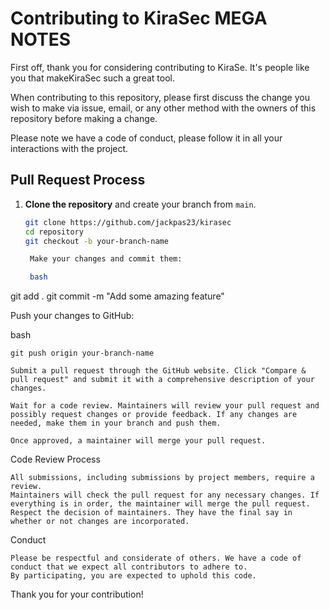 # Contributing to KiraSec MEGA NOTES

First off, thank you for considering contributing to KiraSe. It's people like you that makeKiraSec such a great tool.

When contributing to this repository, please first discuss the change you wish to make via issue, email, or any other method with the owners of this repository before making a change.

Please note we have a code of conduct, please follow it in all your interactions with the project.

## Pull Request Process

1. **Clone the repository** and create your branch from `main`.

   ```bash
   git clone https://github.com/jackpas23/kirasec
   cd repository
   git checkout -b your-branch-name

    Make your changes and commit them:

    bash

git add .
git commit -m "Add some amazing feature"

Push your changes to GitHub:

bash

    git push origin your-branch-name

    Submit a pull request through the GitHub website. Click "Compare & pull request" and submit it with a comprehensive description of your changes.

    Wait for a code review. Maintainers will review your pull request and possibly request changes or provide feedback. If any changes are needed, make them in your branch and push them.

    Once approved, a maintainer will merge your pull request.

Code Review Process

    All submissions, including submissions by project members, require a review.
    Maintainers will check the pull request for any necessary changes. If everything is in order, the maintainer will merge the pull request.
    Respect the decision of maintainers. They have the final say in whether or not changes are incorporated.

Conduct

    Please be respectful and considerate of others. We have a code of conduct that we expect all contributors to adhere to.
    By participating, you are expected to uphold this code.

Thank you for your contribution!


